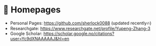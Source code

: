 # 📎 Homepages
- Personal Pages: https://github.com/sherlock0088 (updated recently🔥)
- Researchgate: https://www.researchgate.net/profile/Yupeng-Zhang-3
- Google Scholar: https://scholar.google.no/citations?user=Yc9dXNAAAAAJ&hl=en
